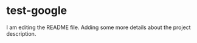 # test-google


I am editing the README file. Adding some more details about the project description.

